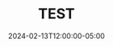 ---
title: 'TEST'
date: 2024-02-13T12:00:00-05:00
images: 
- images/idea.jpg
draft: true
tags: []
---